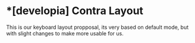 # *[developia] Contra Layout
This is our keyboard layout propposal, its very based on default mode, but with slight changes to make more usable for us.


